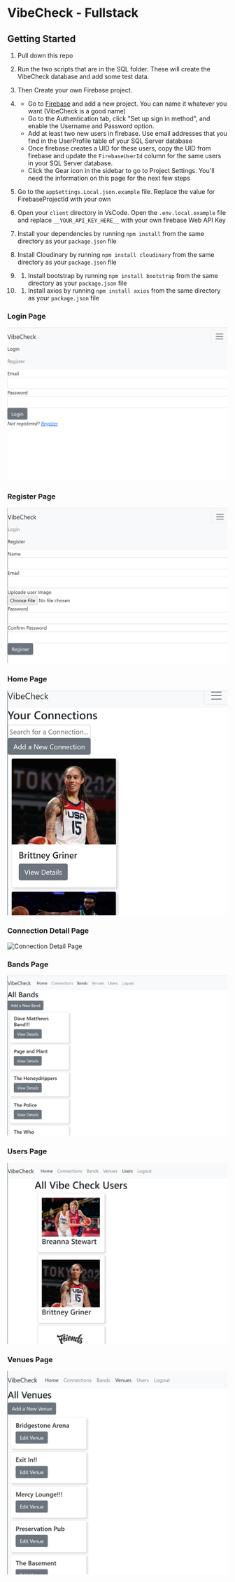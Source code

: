 # VibeCheck - Fullstack

## Getting Started

1. Pull down this repo

1. Run the two scripts that are in the SQL folder. These will create the VibeCheck database and add some test data.

1. Then Create your own Firebase project.
1. - Go to [Firebase](https://console.firebase.google.com/u/0/) and add a new project. You can name it whatever you want (VibeCheck is a good name)
   - Go to the Authentication tab, click "Set up sign in method", and enable the Username and Password option.
   - Add at least two new users in firebase. Use email addresses that you find in the UserProfile table of your SQL Server database
   - Once firebase creates a UID for these users, copy the UID from firebase and update the `FirebaseUserId` column for the same users in your SQL Server database.
   - Click the Gear icon in the sidebar to go to Project Settings. You'll need the information on this page for the next few steps

1. Go to the `appSettings.Local.json.example` file. Replace the value for FirebaseProjectId with your own

1. Open your `client` directory in VsCode. Open the `.env.local.example` file and replace `__YOUR_API_KEY_HERE__` with your own firebase Web API Key

1. Install your dependencies by running `npm install` from the same directory as your `package.json` file

1. Install Cloudinary by running `npm install cloudinary` from the same directory as your `package.json` file

1. 1. Install bootstrap by running `npm install bootstrap` from the same directory as your `package.json` file

1. 1. Install axios by running `npm install axios` from the same directory as your `package.json` file

### Login Page

![Login Page](VibeCheck/client/Images/login-page.png)

### Register Page

![Register Page](VibeCheck/client/Images/register-page.png)

### Home Page

![Home Page](VibeCheck/client/Images/connections-page.png)

### Connection Detail Page

![Connection Detail Page](VibeCheck/client/Images/connection-details.png)

### Bands Page

![Bands Page](VibeCheck/client/Images/bands-page.png)

### Users Page

![Users Page](VibeCheck/client/Images/users-page.png)

### Venues Page

![Venues Page](VibeCheck/client/Images/venues-page.png)
